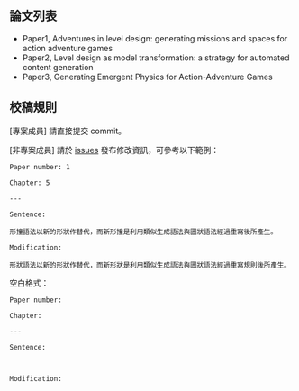 ## 論文列表

* Paper1, Adventures in level design: generating missions and spaces for action adventure games
* Paper2, Level design as model transformation: a strategy for automated content generation
* Paper3, Generating Emergent Physics for Action-Adventure Games

## 校稿規則

[專案成員] 請直接提交 commit。

[非專案成員] 請於 [issues](https://github.com/NTUST-GameLab/Translations/issues) 發布修改資訊，可參考以下範例：

```
Paper number: 1

Chapter: 5

---

Sentence: 

形撞語法以新的形狀作替代，而新形撞是利用類似生成語法與圖狀語法經過重寫後所產生。

Modification: 

形狀語法以新的形狀作替代，而新形狀是利用類似生成語法與圖狀語法經過重寫規則後所產生。
```

空白格式：

```
Paper number: 

Chapter:

---

Sentence: 



Modification:


```

